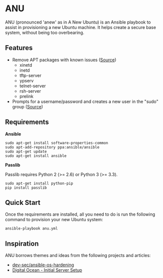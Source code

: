 # ANU

ANU (pronounced 'anew' as in A New Ubuntu) is an Ansible playbook to assist in
provisioning a new Ubuntu machine. It helps create a secure base system, without
being too overbearing.

## Features

* Remove APT packages with known issues ([Source](https://github.com/dev-sec/ansible-os-hardening#packages))
  * xinetd
  * inetd
  * tftp-server
  * ypserv
  * telnet-server
  * rsh-server
  * prelink
* Prompts for a username/password and creates a new user in the "sudo" group ([Source](https://www.digitalocean.com/community/tutorials/initial-server-setup-with-ubuntu-16-04#step-three-%E2%80%94-root-privileges))

## Requirements

**Ansible**

```
sudo apt-get install software-properties-common
sudo apt-add-repository ppa:ansible/ansible
sudo apt-get update
sudo apt-get install ansible
```

**Passlib**

Passlib requires Python 2 (>= 2.6) or Python 3 (>= 3.3).

```
sudo apt-get install python-pip
pip install passlib
```

## Quick Start

Once the requirements are installed, all you need to do is run the following
command to provision your new Ubuntu system:

```
ansible-playbook anu.yml
```

## Inspiration

ANU borrows themes and ideas from the following projects and articles:

* [dev-sec/ansible-os-hardening](https://github.com/dev-sec/ansible-os-hardening)
* [Digital Ocean - Initial Server Setup](https://www.digitalocean.com/community/tutorials/initial-server-setup-with-ubuntu-16-04)
